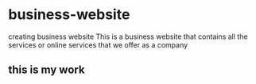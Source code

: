 # business-website
creating business website
This is a business website that contains all the services or online services that we offer as a company
## this is my work